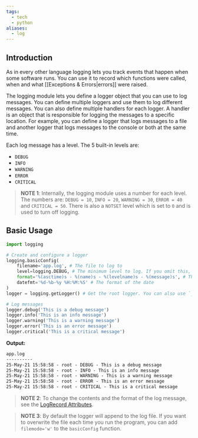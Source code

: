 ```yaml
---
tags:
  - tech
  - python
aliases:
  - log
---
```


## Introduction

As in every other language logging lets you track events that happen when some software runs. 
You can use it to record which functions were called, when and what [[Exceptions & Errors|errors]] were raised.

The logging module lets you define a logger object that you can use to log messages. 
You can define multiple loggers and use them to log different messages. 
You can also define multiple handlers for each logger.
A handler is an object that is responsible for logging the messages to a specific location. 
For example, you can define a logger that logs messages to a file and another logger that logs messages to the console or both at the same time.

Each log message has a level.
The 5 built-in levels are:
- `DEBUG`
- `INFO`
- `WARNING`
- `ERROR`
- `CRITICAL`

> **NOTE 1**: Internally, the logging module uses a number for each level. The numbers are: `DEBUG = 10`, `INFO = 20`, `WARNING = 30`, `ERROR = 40` and `CRITICAL = 50`. There is also a `NOTSET` level which is set to `0` and is used to turn off logging.

## Basic Usage

```python
import logging

# Create and configure a logger
logging.basicConfig(
    filename='app.log', # The file to log to
    level=logging.DEBUG, # The minimum level to log. If you omit this, the default level is WARNING
    format='%(asctime)s - %(name)s - %(levelname)s - %(message)s', # The format of the log message
    datefmt='%d-%b-%y %H:%M:%S' # The format of the date
)
logger = logging.getLogger() # Get the root logger. You can also use `__name__` to get the logger of the current module but this creates issues when using multiple files.

# Log messages
logger.debug('This is a debug message')
logger.info('This is an info message')
logger.warning('This is a warning message')
logger.error('This is an error message')
logger.critical('This is a critical message')
```

**Output:**
```cmd
app.log
----------
25-May-21 15:58:58 - root - DEBUG - This is a debug message
25-May-21 15:58:58 - root - INFO - This is an info message
25-May-21 15:58:58 - root - WARNING - This is a warning message
25-May-21 15:58:58 - root - ERROR - This is an error message
25-May-21 15:58:58 - root - CRITICAL - This is a critical message
```

> **NOTE 2**: To change the contents and the format of the log message, see the [LogRecord Attributes](https://docs.python.org/3/library/logging.html#logrecord-attributes).

> **NOTE 3**: By default the logger will append to the log file. If you want to overwrite the file each time you run the program, you can add `filemode='w'` to the `basicConfig` function.
